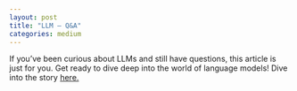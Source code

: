 ```yaml
---
layout: post
title: "LLM — Q&A"
categories: medium
---
```


If you’ve been curious about LLMs and still have questions, this article is just for you. Get ready to dive deep into 
the world of language models! Dive into the story [here.](https://medium.com/@balci.pelin/llm-q-a-4c98031d9ea3)